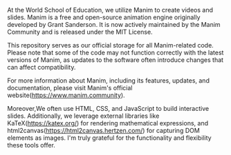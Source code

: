 At the World School of Education, we utilize Manim to create videos and slides. Manim is a free and open-source animation engine originally developed by Grant Sanderson. It is now actively maintained by the Manim Community and is released under the MIT License.

This repository serves as our official storage for all Manim-related code. Please note that some of the code may not function correctly with the latest versions of Manim, as updates to the software often introduce changes that can affect compatibility.

For more information about Manim, including its features, updates, and documentation, please visit Manim's official website(https://www.manim.community).

Moreover,We often use HTML, CSS, and JavaScript to build interactive slides. Additionally, we leverage external libraries like KaTeX(https://katex.org/) for rendering mathematical expressions, and html2canvas(https://html2canvas.hertzen.com/) for capturing DOM elements as images. I'm truly grateful for the functionality and flexibility these tools offer.
